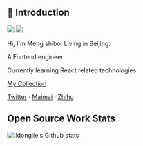 ## 🙋 Introduction

![](https://img.shields.io/static/v1?label=wechat&message=expo213&color=57bd6a&logo=wechat) ![](https://visitor-badge.glitch.me/badge?page_id=github.com/exposir)

Hi, I'm Meng shibo. Living in Beijing.

A Fontend engineer

Currently learning React related technologies

[My Collection](https://github.com/exposir/Personal-Blog/issues/50)

[Twitter](https://twitter.com/ExposirM) · [Maimai](https://maimai.cn/contact/detail/166881244) · [Zhihu](https://www.zhihu.com/people/exposir)

## Open Source Work Stats

![lidongjie's Github stats](https://github-readme-stats.vercel.app/api?username=exposir&show_icons=true&bg_color=30,e96443,904e95&title_color=fff&text_color=fff)
